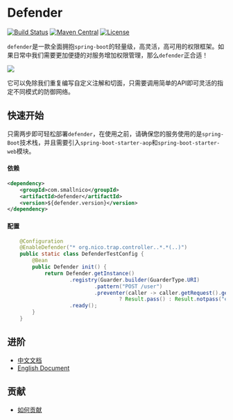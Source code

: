 # Defender

[![Build Status](https://travis-ci.org/ainilili/defender.svg?branch=master)](https://travis-ci.org/ainilili/defender.svg?branch=master)
[![Maven Central](https://maven-badges.herokuapp.com/maven-central/com.smallnico/defender/badge.svg)](https://maven-badges.herokuapp.com/maven-central/com.smallnico/defender/)
[![License](https://img.shields.io/badge/license-Apache%202-4EB1BA.svg)](https://www.apache.org/licenses/LICENSE-2.0.html)

``defender``是一款全面拥抱``spring-boot``的轻量级，高灵活，高可用的权限框架。如果日常中我们需要更加便捷的对服务增加权限管理，那么``defender``正合适！

![](https://github.com/ainilili/defender/blob/master/PROCESS.jpg)

它可以免除我们重复编写自定义注解和切面，只需要调用简单的API即可灵活的指定不同模式的防御网络。

## 快速开始
只需两步即可轻松部署``defender``，在使用之前，请确保您的服务使用的是``spring-Boot``技术栈，并且需要引入``spring-boot-starter-aop``和``spring-boot-starter-web``模块。
#### 依赖
```xml
<dependency>
	<groupId>com.smallnico</groupId>
	<artifactId>defender</artifactId>
	<version>${defender.version}</version>
</dependency>
```
#### 配置
```java
    @Configuration
    @EnableDefender("* org.nico.trap.controller..*.*(..)")
    public static class DefenderTestConfig {
        @Bean
        public Defender init() {
            return Defender.getInstance()
                    .registry(Guarder.builder(GuarderType.URI)
                            .pattern("POST /user")
                            .preventer(caller -> caller.getRequest().getHeader("token") == null
                                    ? Result.pass() : Result.notpass("error")))
                    .ready();
        }
    }
```
## 进阶
 - [中文文档](https://github.com/ainilili/defender/blob/master/DOC_CN.md)
 - [English Document](https://github.com/ainilili/defender/blob/master/DOC_EN.md)

## 贡献
 - [如何贡献](https://github.com/ainilili/defender/blob/master/CONTRIBUTING.md)

